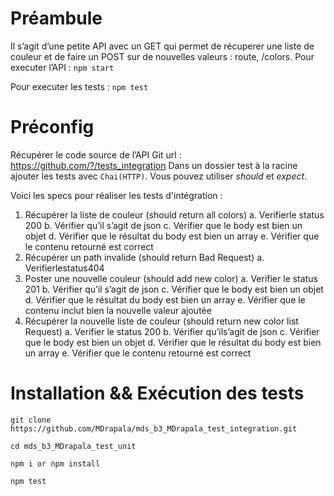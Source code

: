 # Préambule

Il s’agit d’une petite API avec un GET qui permet de récuperer une liste de couleur et de faire un POST sur de nouvelles valeurs : route, /colors.
Pour executer l’API : ```npm start```

Pour executer les tests : ```npm test```

# Préconfig

Récupérer le code source de l’API
Git url ​: https://github.com/?/tests_integration
Dans un dossier test à la racine ajouter les tests avec `Chai(HTTP)`. 
Vous pouvez utiliser *should* et *expect*.

Voici les specs pour réaliser les tests d'intégration :
  1. Récupérer la liste de couleur (​should return all colors​)
    a. Verifierle status 200
    b. Vérifier qu’il s’agit de json
    c. Vérifier que le body est bien un objet
    d. Vérifier que le résultat du body est bien un array
    e. Vérifier que le contenu retourné est correct
  2. Récupérer un path invalide (​should return Bad Request​) a. Verifierlestatus404
  3. Poster une nouvelle couleur (​should add new color​)
    a. Verifier le status 201
    b. Vérifier qu’il s’agit de json
    c. Vérifier que le body est bien un objet
    d. Vérifier que le résultat du body est bien un array
    e. Vérifier que le contenu inclut bien la nouvelle valeur ajoutée
  4. Récupérer la nouvelle liste de couleur (​should return new color list Request​)
      a. Verifier le status 200
      b. Vérifier qu’ils’agit de json
      c. Vérifier que le body est bien un objet
      d. Vérifier que le résultat du body est bien un array
      e. Vérifier que le contenu retourné est correct

# Installation && Exécution des tests

```git clone https://github.com/MDrapala/mds_b3_MDrapala_test_integration.git```

```cd mds_b3_MDrapala_test_unit```

```npm i or npm install```

```npm test```
